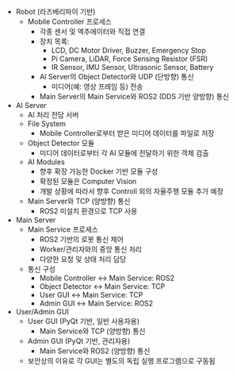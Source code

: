 - Robot (라즈베리파이 기반)
  - Mobile Controller 프로세스
    - 각종 센서 및 엑추에이터와 직접 연결
    - 장치 목록:
      - LCD, DC Motor Driver, Buzzer, Emergency Stop
      - Pi Camera, LiDAR, Force Sensing Resistor (FSR)
      - IR Sensor, IMU Sensor, Ultrasonic Sensor, Battery
    - AI Server의 Object Detector와 UDP (단방향) 통신
      - 미디어(예: 영상 프레임 등) 전송
    - Main Server의 Main Service와 ROS2 (DDS 기반 양방향) 통신
- AI Server
  - AI 처리 전담 서버
  - File System
    - Mobile Controller로부터 받은 미디어 데이터를 파일로 저장
  - Object Detector 모듈
    - 미디어 데이터로부터 각 AI 모듈에 전달하기 위한 객체 검출
  - AI Modules
    - 향후 확장 가능한 Docker 기반 모듈 구성
    - 확정된 모듈은 Computer Vision
    - 개발 상황에 따라서 향후 Controll 외의 자율주행 모듈 추가 예정
  - Main Server와 TCP (양방향) 통신
    - ROS2 미설치 환경으로 TCP 사용
- Main Server
  - Main Service 프로세스
    - ROS2 기반의 로봇 통신 제어
    - Worker/관리자와의 중앙 통신 처리
    - 다양한 요청 및 상태 처리 담당
  - 통신 구성
    - Mobile Controller ↔ Main Service: ROS2
    - Object Detector ↔ Main Service: TCP
    - User GUI ↔ Main Service: TCP
    - Admin GUI ↔ Main Service: ROS2
- User/Admin GUI
  - User GUI (PyQt 기반, 일반 사용자용)
    - Main Service와 TCP (양방향) 통신
  - Admin GUI (PyQt 기반, 관리자용)
    - Main Service와 ROS2 (양방향) 통신
  - 보안상의 이유로 각 GUI는 별도의 독립 실행 프로그램으로 구동됨

